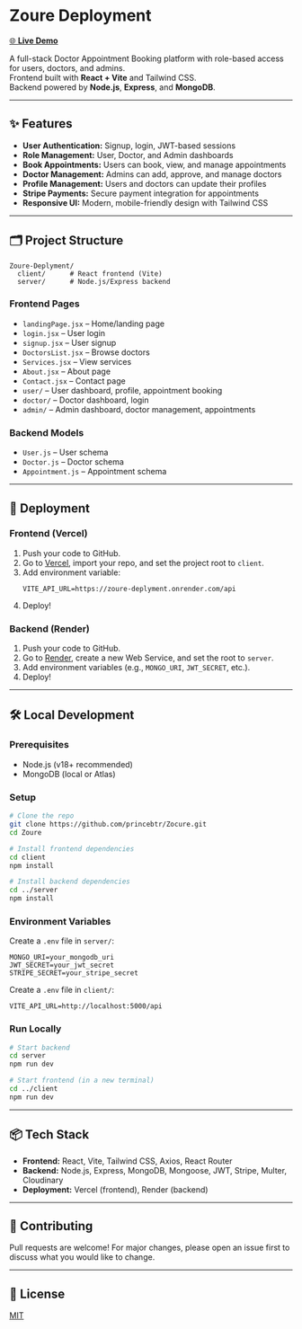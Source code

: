 # Zoure Deployment

[🌐 **Live Demo**](https://zoure-deplyment-git-main-prince-kumars-projects-c81d4932.vercel.app)

A full-stack Doctor Appointment Booking platform with role-based access for users, doctors, and admins.  
Frontend built with **React + Vite** and Tailwind CSS.  
Backend powered by **Node.js**, **Express**, and **MongoDB**.

---

## ✨ Features

- **User Authentication:** Signup, login, JWT-based sessions
- **Role Management:** User, Doctor, and Admin dashboards
- **Book Appointments:** Users can book, view, and manage appointments
- **Doctor Management:** Admins can add, approve, and manage doctors
- **Profile Management:** Users and doctors can update their profiles
- **Stripe Payments:** Secure payment integration for appointments
- **Responsive UI:** Modern, mobile-friendly design with Tailwind CSS

---

## 🗂️ Project Structure

```
Zoure-Deplyment/
  client/      # React frontend (Vite)
  server/      # Node.js/Express backend
```

### Frontend Pages

- `landingPage.jsx` – Home/landing page
- `login.jsx` – User login
- `signup.jsx` – User signup
- `DoctorsList.jsx` – Browse doctors
- `Services.jsx` – View services
- `About.jsx` – About page
- `Contact.jsx` – Contact page
- `user/` – User dashboard, profile, appointment booking
- `doctor/` – Doctor dashboard, login
- `admin/` – Admin dashboard, doctor management, appointments

### Backend Models

- `User.js` – User schema
- `Doctor.js` – Doctor schema
- `Appointment.js` – Appointment schema

---

## 🚀 Deployment

### Frontend (Vercel)

1. Push your code to GitHub.
2. Go to [Vercel](https://vercel.com/), import your repo, and set the project root to `client`.
3. Add environment variable:
   ```
   VITE_API_URL=https://zoure-deplyment.onrender.com/api
   ```
4. Deploy!

### Backend (Render)

1. Push your code to GitHub.
2. Go to [Render](https://render.com/), create a new Web Service, and set the root to `server`.
3. Add environment variables (e.g., `MONGO_URI`, `JWT_SECRET`, etc.).
4. Deploy!

---

## 🛠️ Local Development

### Prerequisites

- Node.js (v18+ recommended)
- MongoDB (local or Atlas)

### Setup

```bash
# Clone the repo
git clone https://github.com/princebtr/Zocure.git
cd Zoure

# Install frontend dependencies
cd client
npm install

# Install backend dependencies
cd ../server
npm install
```

### Environment Variables

Create a `.env` file in `server/`:

```
MONGO_URI=your_mongodb_uri
JWT_SECRET=your_jwt_secret
STRIPE_SECRET=your_stripe_secret
```

Create a `.env` file in `client/`:

```
VITE_API_URL=http://localhost:5000/api
```

### Run Locally

```bash
# Start backend
cd server
npm run dev

# Start frontend (in a new terminal)
cd ../client
npm run dev
```

---

## 📦 Tech Stack

- **Frontend:** React, Vite, Tailwind CSS, Axios, React Router
- **Backend:** Node.js, Express, MongoDB, Mongoose, JWT, Stripe, Multer, Cloudinary
- **Deployment:** Vercel (frontend), Render (backend)

---

## 🤝 Contributing

Pull requests are welcome! For major changes, please open an issue first to discuss what you would like to change.

---

## 📄 License

[MIT](LICENSE)

